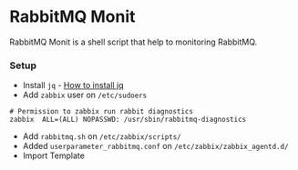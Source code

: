 # RabbitMQ Monit

RabbitMQ Monit is a shell script that help to monitoring RabbitMQ.

### Setup

- Install `jq` - [How to install jq](https://stedolan.github.io/jq/download/)
- Add `zabbix` user on `/etc/sudoers`
```
# Permission to zabbix run rabbit diagnostics
zabbix	ALL=(ALL) NOPASSWD: /usr/sbin/rabbitmq-diagnostics
```
- Add `rabbitmq.sh` on `/etc/zabbix/scripts/`
- Added `userparameter_rabbitmq.conf` on `/etc/zabbix/zabbix_agentd.d/`
- Import Template
